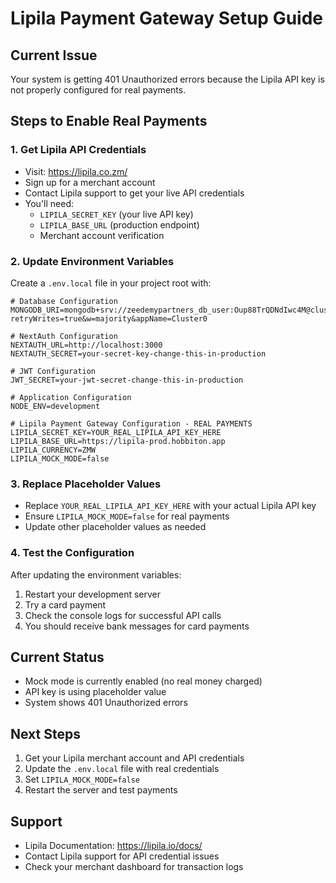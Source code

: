 # Lipila Payment Gateway Setup Guide

## Current Issue
Your system is getting 401 Unauthorized errors because the Lipila API key is not properly configured for real payments.

## Steps to Enable Real Payments

### 1. Get Lipila API Credentials
- Visit: https://lipila.co.zm/
- Sign up for a merchant account
- Contact Lipila support to get your live API credentials
- You'll need:
  - `LIPILA_SECRET_KEY` (your live API key)
  - `LIPILA_BASE_URL` (production endpoint)
  - Merchant account verification

### 2. Update Environment Variables
Create a `.env.local` file in your project root with:

```env
# Database Configuration
MONGODB_URI=mongodb+srv://zeedemypartners_db_user:Oup88TrQDNdIwc4M@cluster0.fhzjpdc.mongodb.net/shiteni?retryWrites=true&w=majority&appName=Cluster0

# NextAuth Configuration
NEXTAUTH_URL=http://localhost:3000
NEXTAUTH_SECRET=your-secret-key-change-this-in-production

# JWT Configuration
JWT_SECRET=your-jwt-secret-change-this-in-production

# Application Configuration
NODE_ENV=development

# Lipila Payment Gateway Configuration - REAL PAYMENTS
LIPILA_SECRET_KEY=YOUR_REAL_LIPILA_API_KEY_HERE
LIPILA_BASE_URL=https://lipila-prod.hobbiton.app
LIPILA_CURRENCY=ZMW
LIPILA_MOCK_MODE=false
```

### 3. Replace Placeholder Values
- Replace `YOUR_REAL_LIPILA_API_KEY_HERE` with your actual Lipila API key
- Ensure `LIPILA_MOCK_MODE=false` for real payments
- Update other placeholder values as needed

### 4. Test the Configuration
After updating the environment variables:
1. Restart your development server
2. Try a card payment
3. Check the console logs for successful API calls
4. You should receive bank messages for card payments

## Current Status
- Mock mode is currently enabled (no real money charged)
- API key is using placeholder value
- System shows 401 Unauthorized errors

## Next Steps
1. Get your Lipila merchant account and API credentials
2. Update the `.env.local` file with real credentials
3. Set `LIPILA_MOCK_MODE=false`
4. Restart the server and test payments

## Support
- Lipila Documentation: https://lipila.io/docs/
- Contact Lipila support for API credential issues
- Check your merchant dashboard for transaction logs
